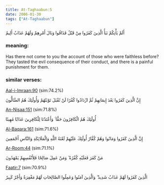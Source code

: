 ```yaml
---
title: At-Taghaabun:5
date: 2006-01-30
tags: ["At-Taghaabun"]
---
```

أَلَمْ يَأْتِكُمْ نَبَأُ الَّذِينَ كَفَرُوا مِنْ قَبْلُ فَذَاقُوا وَبَالَ أَمْرِهِمْ وَلَهُمْ عَذَابٌ أَلِيمٌ
### meaning: 
Has there not come to you the account of those who were faithless before? They tasted the evil consequence of their conduct, and there is a painful punishment for them.
### similar verses: 

[Aal-i-Imraan:90](/3/90) (sim:74.2%)

إِنَّ الَّذِينَ كَفَرُوا بَعْدَ إِيمَانِهِمْ ثُمَّ ازْدَادُوا كُفْرًا لَنْ تُقْبَلَ تَوْبَتُهُمْ وَأُولَٰئِكَ هُمُ الضَّالُّونَ

[An-Nisaa:151](/4/151) (sim:71.8%)

أُولَٰئِكَ هُمُ الْكَافِرُونَ حَقًّا ۚ وَأَعْتَدْنَا لِلْكَافِرِينَ عَذَابًا مُهِينًا

[Al-Baqara:161](/2/161) (sim:71.6%)

إِنَّ الَّذِينَ كَفَرُوا وَمَاتُوا وَهُمْ كُفَّارٌ أُولَٰئِكَ عَلَيْهِمْ لَعْنَةُ اللَّهِ وَالْمَلَائِكَةِ وَالنَّاسِ أَجْمَعِينَ

[Ar-Room:44](/30/44) (sim:71.1%)

مَنْ كَفَرَ فَعَلَيْهِ كُفْرُهُ ۖ وَمَنْ عَمِلَ صَالِحًا فَلِأَنْفُسِهِمْ يَمْهَدُونَ

[Faatir:7](/35/7) (sim:70.9%)

الَّذِينَ كَفَرُوا لَهُمْ عَذَابٌ شَدِيدٌ ۖ وَالَّذِينَ آمَنُوا وَعَمِلُوا الصَّالِحَاتِ لَهُمْ مَغْفِرَةٌ وَأَجْرٌ كَبِيرٌ
